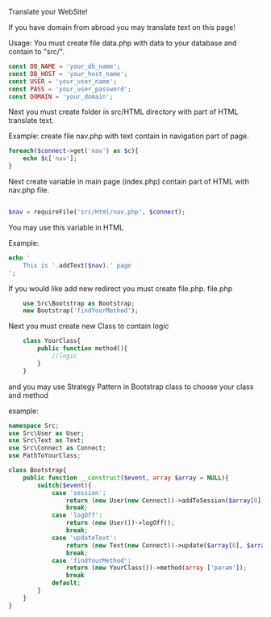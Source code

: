 Translate your WebSite! 

If you have domain from abroad you may translate text on this page! 

Usage: 
You must create file data.php with data to your database and contain to "src/".

```php
const DB_NAME = 'your_db_name';
const DB_HOST = 'your_host_name';
const USER = 'your_user_name';
const PASS = 'your_user_password';
const DOMAIN = 'your_domain';
```


Next you must create folder in src/HTML directory with part of HTML translate text.

Example: create file nav.php with text contain in navigation part of page.

```php
foreach($connect->get('nav') as $c){
    echo $c['nav'];
}
``` 

Next create variable in main page (index.php) contain part of HTML with nav.php file.

```php

$nav = requireFile('src/Html/nav.php', $connect);

```

You may use this variable in HTML

Example:

```php
echo '
	This is '.addText($nav).' page
';
```

If you would like add new redirect you must create file.php.
file.php
```php
	use Src\Bootstrap as Bootstrap;
	new Bootstrap('findYourMethod');
``` 

Next you must create new Class to contain logic
```php
	class YourClass{
		public function method(){
			//logic
		}
	}
```
and you may use Strategy Pattern in Bootstrap class to choose your class and method

example:

```php
namespace Src;
use Src\User as User;
use Src\Text as Text;
use Src\Connect as Connect;
use PathToYourClass;

class Bootstrap{
	public function __construct($event, array $array = NULL){
		switch($event){
			case 'session':
				return (new User(new Connect))->addToSession($array[0], $array[1]);
				break;
			case 'logOff':
				return (new User())->logOff();
				break;
			case 'updateText':
				return (new Text(new Connect))->update($array[0], $array[1]);
				break;
			case 'findYourMethod':
				return (new YourClass())->method(array ['param']);
				break
			default;
		}		
	}
}
```